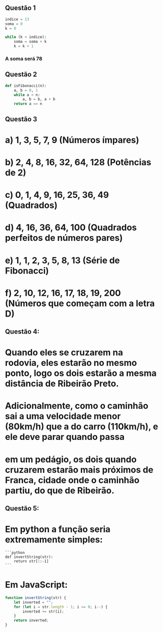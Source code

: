 ## Questão 1

```python
indice = 13
soma = 0
k = 0

while (k < indice):
    soma = soma + k
    k = k + 1
```
### A soma será 78

## Questão 2

```python
def isFibonacci(n):
    a, b = 0, 1
    while a < n:
        a, b = b, a + b
    return a == n
```
## Questão 3

# a) 1, 3, 5, 7, 9 (Números ímpares)
# b) 2, 4, 8, 16, 32, 64, 128 (Potências de 2)
# c) 0, 1, 4, 9, 16, 25, 36, 49 (Quadrados)
# d) 4, 16, 36, 64, 100 (Quadrados perfeitos de números pares)
# e) 1, 1, 2, 3, 5, 8, 13 (Série de Fibonacci)
# f) 2, 10, 12, 16, 17, 18, 19, 200 (Números que começam com a letra D)

## Questão 4:

# Quando eles se cruzarem na rodovia, eles estarão no mesmo ponto, logo os dois estarão a mesma distância de Ribeirão Preto.
# Adicionalmente, como o caminhão sai a uma velocidade menor (80km/h) que a do carro (110km/h), e ele deve parar quando passa
# em um pedágio, os dois quando cruzarem estarão mais próximos de Franca, cidade onde o caminhão partiu, do que de Ribeirão.

## Questão 5:

# Em python a função seria extremamente simples:
    ```python
    def invertString(str):
        return str[::-1]
    ```
# Em JavaScript:

```javascript
function invertString(str) {
    let inverted = "";
    for (let i = str.length - 1; i >= 0; i--) {
        inverted += str[i];
    }
    return inverted;
}
```
